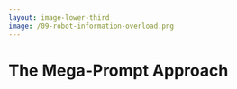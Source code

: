 ```yaml
---
layout: image-lower-third
image: /09-robot-information-overload.png
---
```


# The Mega-Prompt Approach

<!--

**Speaker Notes:**
Main message: The mega-prompt approach was simple to implement, but **low coherence**

- Comprehensive instructions
- Fast show cases
- Information overload wrt. inference

*Transition: As LLMs became more capable, we developed the agent approach.*

...

**Reader Notes:**

The mega-prompt approach made perfect sense for showing-off LLMs capabilities. 

Like giving a new Lego builder a comprehensive instruction manual, or writing detailed household rules for young children, when LLMs needed explicit guidance for every scenario, packing everything into a massive system prompt was the logical solution. However, this can cause information overload with today's mature LLMs, as it reduces *coherence* though it still has value for specific, well-defined scenarios.

-->
